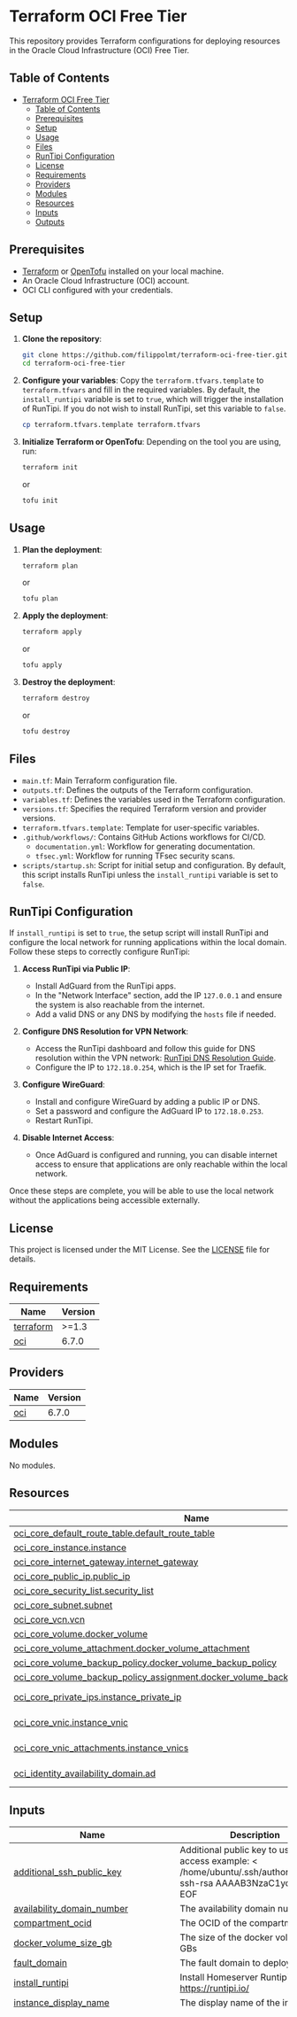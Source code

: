 # Terraform OCI Free Tier

This repository provides Terraform configurations for deploying resources in the Oracle Cloud Infrastructure (OCI) Free Tier.

## Table of Contents

- [Terraform OCI Free Tier](#terraform-oci-free-tier)
  - [Table of Contents](#table-of-contents)
  - [Prerequisites](#prerequisites)
  - [Setup](#setup)
  - [Usage](#usage)
  - [Files](#files)
  - [RunTipi Configuration](#runtipi-configuration)
  - [License](#license)
  - [Requirements](#requirements)
  - [Providers](#providers)
  - [Modules](#modules)
  - [Resources](#resources)
  - [Inputs](#inputs)
  - [Outputs](#outputs)

## Prerequisites

- [Terraform](https://developer.hashicorp.com/terraform/install) or [OpenTofu](https://opentofu.org/docs/intro/install/) installed on your local machine.
- An Oracle Cloud Infrastructure (OCI) account.
- OCI CLI configured with your credentials.

## Setup

1. **Clone the repository**:
    ```bash
    git clone https://github.com/filippolmt/terraform-oci-free-tier.git
    cd terraform-oci-free-tier
    ```

2. **Configure your variables**:
    Copy the `terraform.tfvars.template` to `terraform.tfvars` and fill in the required variables.
    By default, the `install_runtipi` variable is set to `true`, which will trigger the installation of RunTipi. If you do not wish to install RunTipi, set this variable to `false`.
    ```bash
    cp terraform.tfvars.template terraform.tfvars
    ```

3. **Initialize Terraform or OpenTofu**:
    Depending on the tool you are using, run:
    ```bash
    terraform init
    ```
    or
    ```bash
    tofu init
    ```

## Usage

1. **Plan the deployment**:
    ```bash
    terraform plan
    ```
    or
    ```bash
    tofu plan
    ```

2. **Apply the deployment**:
    ```bash
    terraform apply
    ```
    or
    ```bash
    tofu apply
    ```

3. **Destroy the deployment**:
    ```bash
    terraform destroy
    ```
    or
    ```bash
    tofu destroy
    ```

## Files

- `main.tf`: Main Terraform configuration file.
- `outputs.tf`: Defines the outputs of the Terraform configuration.
- `variables.tf`: Defines the variables used in the Terraform configuration.
- `versions.tf`: Specifies the required Terraform version and provider versions.
- `terraform.tfvars.template`: Template for user-specific variables.
- `.github/workflows/`: Contains GitHub Actions workflows for CI/CD.
    - `documentation.yml`: Workflow for generating documentation.
    - `tfsec.yml`: Workflow for running TFsec security scans.
- `scripts/startup.sh`: Script for initial setup and configuration. By default, this script installs RunTipi unless the `install_runtipi` variable is set to `false`.

## RunTipi Configuration

If `install_runtipi` is set to `true`, the setup script will install RunTipi and configure the local network for running applications within the local domain. Follow these steps to correctly configure RunTipi:

1. **Access RunTipi via Public IP**:
    - Install AdGuard from the RunTipi apps.
    - In the "Network Interface" section, add the IP `127.0.0.1` and ensure the system is also reachable from the internet.
    - Add a valid DNS or any DNS by modifying the `hosts` file if needed.

2. **Configure DNS Resolution for VPN Network**:
    - Access the RunTipi dashboard and follow this guide for DNS resolution within the VPN network: [RunTipi DNS Resolution Guide](https://runtipi.io/docs/guides/local-certificate#dns-resolution).
    - Configure the IP to `172.18.0.254`, which is the IP set for Traefik.

3. **Configure WireGuard**:
    - Install and configure WireGuard by adding a public IP or DNS.
    - Set a password and configure the AdGuard IP to `172.18.0.253`.
    - Restart RunTipi.

4. **Disable Internet Access**:
    - Once AdGuard is configured and running, you can disable internet access to ensure that applications are only reachable within the local network.

Once these steps are complete, you will be able to use the local network without the applications being accessible externally.

## License

This project is licensed under the MIT License. See the [LICENSE](./LICENSE) file for details.

<!-- BEGIN_TF_DOCS -->
## Requirements

| Name | Version |
|------|---------|
| <a name="requirement_terraform"></a> [terraform](#requirement\_terraform) | >=1.3 |
| <a name="requirement_oci"></a> [oci](#requirement\_oci) | 6.7.0 |

## Providers

| Name | Version |
|------|---------|
| <a name="provider_oci"></a> [oci](#provider\_oci) | 6.7.0 |

## Modules

No modules.

## Resources

| Name | Type |
|------|------|
| [oci_core_default_route_table.default_route_table](https://registry.terraform.io/providers/oracle/oci/6.7.0/docs/resources/core_default_route_table) | resource |
| [oci_core_instance.instance](https://registry.terraform.io/providers/oracle/oci/6.7.0/docs/resources/core_instance) | resource |
| [oci_core_internet_gateway.internet_gateway](https://registry.terraform.io/providers/oracle/oci/6.7.0/docs/resources/core_internet_gateway) | resource |
| [oci_core_public_ip.public_ip](https://registry.terraform.io/providers/oracle/oci/6.7.0/docs/resources/core_public_ip) | resource |
| [oci_core_security_list.security_list](https://registry.terraform.io/providers/oracle/oci/6.7.0/docs/resources/core_security_list) | resource |
| [oci_core_subnet.subnet](https://registry.terraform.io/providers/oracle/oci/6.7.0/docs/resources/core_subnet) | resource |
| [oci_core_vcn.vcn](https://registry.terraform.io/providers/oracle/oci/6.7.0/docs/resources/core_vcn) | resource |
| [oci_core_volume.docker_volume](https://registry.terraform.io/providers/oracle/oci/6.7.0/docs/resources/core_volume) | resource |
| [oci_core_volume_attachment.docker_volume_attachment](https://registry.terraform.io/providers/oracle/oci/6.7.0/docs/resources/core_volume_attachment) | resource |
| [oci_core_volume_backup_policy.docker_volume_backup_policy](https://registry.terraform.io/providers/oracle/oci/6.7.0/docs/resources/core_volume_backup_policy) | resource |
| [oci_core_volume_backup_policy_assignment.docker_volume_backup_policy_assignment](https://registry.terraform.io/providers/oracle/oci/6.7.0/docs/resources/core_volume_backup_policy_assignment) | resource |
| [oci_core_private_ips.instance_private_ip](https://registry.terraform.io/providers/oracle/oci/6.7.0/docs/data-sources/core_private_ips) | data source |
| [oci_core_vnic.instance_vnic](https://registry.terraform.io/providers/oracle/oci/6.7.0/docs/data-sources/core_vnic) | data source |
| [oci_core_vnic_attachments.instance_vnics](https://registry.terraform.io/providers/oracle/oci/6.7.0/docs/data-sources/core_vnic_attachments) | data source |
| [oci_identity_availability_domain.ad](https://registry.terraform.io/providers/oracle/oci/6.7.0/docs/data-sources/identity_availability_domain) | data source |

## Inputs

| Name | Description | Type | Default | Required |
|------|-------------|------|---------|:--------:|
| <a name="input_additional_ssh_public_key"></a> [additional\_ssh\_public\_key](#input\_additional\_ssh\_public\_key) | Additional public key to use for SSH access example: <<EOF > /home/ubuntu/.ssh/authorized\_keys ssh-rsa AAAAB3NzaC1yc2EAA EOF | `string` | `""` | no |
| <a name="input_availability_domain_number"></a> [availability\_domain\_number](#input\_availability\_domain\_number) | The availability domain number | `number` | `1` | no |
| <a name="input_compartment_ocid"></a> [compartment\_ocid](#input\_compartment\_ocid) | The OCID of the compartment | `string` | n/a | yes |
| <a name="input_docker_volume_size_gb"></a> [docker\_volume\_size\_gb](#input\_docker\_volume\_size\_gb) | The size of the docker volume in GBs | `string` | `"150"` | no |
| <a name="input_fault_domain"></a> [fault\_domain](#input\_fault\_domain) | The fault domain to deploy to | `string` | `"FAULT-DOMAIN-2"` | no |
| <a name="input_install_runtipi"></a> [install\_runtipi](#input\_install\_runtipi) | Install Homeserver Runtipi refs: https://runtipi.io/ | `bool` | `true` | no |
| <a name="input_instance_display_name"></a> [instance\_display\_name](#input\_instance\_display\_name) | The display name of the instance | `string` | `"DockerHost"` | no |
| <a name="input_instance_image_ocids_by_region"></a> [instance\_image\_ocids\_by\_region](#input\_instance\_image\_ocids\_by\_region) | The OCID of the image to use for the instance | `map(string)` | <pre>{<br>  "af-johannesburg-1": "ocid1.image.oc1.af-johannesburg-1.aaaaaaaa7xnljvdm5kpk4m7zt7spaqyb3qjikwitnzpoebw7ggamy4exzv7a",<br>  "ap-chuncheon-1": "ocid1.image.oc1.ap-chuncheon-1.aaaaaaaaqlcsenyb566zfbppypis3wnpdi5wzgvh6ni4njx6ni3b54h2f46a",<br>  "ap-hyderabad-1": "ocid1.image.oc1.ap-hyderabad-1.aaaaaaaauqklehbg4utigurndarajxvpcrlokn7doqm2ctwplxqsni76wkza",<br>  "ap-melbourne-1": "ocid1.image.oc1.ap-melbourne-1.aaaaaaaaxttpznd6kgln75wmdtalxmh374dc7vryk6ogxy4odv7ah5oh4coa",<br>  "ap-mumbai-1": "ocid1.image.oc1.ap-mumbai-1.aaaaaaaaroeqq2dbas6jtuyszivuul4z2kec2fytvefcx4yn6nmxo2dmgo5a",<br>  "ap-osaka-1": "ocid1.image.oc1.ap-osaka-1.aaaaaaaaslgmmzf52mm5i6fnyeudflxyfpdopd34vezjngyac7r4k4zvsxza",<br>  "ap-seoul-1": "ocid1.image.oc1.ap-seoul-1.aaaaaaaamflo2tuozxfqsfe2ouyldnliqzzbzdnjgixjchsyl36zhz6ued5q",<br>  "ap-singapore-1": "ocid1.image.oc1.ap-singapore-1.aaaaaaaazmtpusw5a62d2ohooa4q3nu3atfpv2hrldek72d3l5ikmghardsq",<br>  "ap-sydney-1": "ocid1.image.oc1.ap-sydney-1.aaaaaaaaerkvnleaqrw5ugplx3k2el5l4pz4rr3exfbjna6ryj5fylocmnma",<br>  "ap-tokyo-1": "ocid1.image.oc1.ap-tokyo-1.aaaaaaaal3hqdorzbtai6mc4bwggjshnog7u4i3xj7jz3v4xtimlmmkqy7ya",<br>  "ca-montreal-1": "ocid1.image.oc1.ca-montreal-1.aaaaaaaaun5fmmveoxeebsdnbs3dp3llsfmf3ol657aa7d3bshvnacxa45eq",<br>  "ca-toronto-1": "ocid1.image.oc1.ca-toronto-1.aaaaaaaauzynkrnddymm7346qpdzemhwqfigibq655ufdywbewpv2n4kmhtq",<br>  "eu-amsterdam-1": "ocid1.image.oc1.eu-amsterdam-1.aaaaaaaal3y4fa7lj6deamse4m4ukkznfeoywb5h6r2y6qdwdqynh2rkx5tq",<br>  "eu-frankfurt-1": "ocid1.image.oc1.eu-frankfurt-1.aaaaaaaaylcz7y7w6uolelzd6ruexuqkufkqqgg2nrr6xnvhtukysuolzv4q",<br>  "eu-madrid-1": "ocid1.image.oc1.eu-madrid-1.aaaaaaaaw7wlmoprvzhu5ogyw6zjgdkclgyjidubfh2kzi27ns5tsl4agwcq",<br>  "eu-marseille-1": "ocid1.image.oc1.eu-marseille-1.aaaaaaaao7fvqbnna7orz4xnnpv3vlitdnnmesnz4gk5pzgvfcxgmadmoc4q",<br>  "eu-milan-1": "ocid1.image.oc1.eu-milan-1.aaaaaaaafofjducrv2pz7kj7thpbty2hyv37dtxce3x6cp5rwf2cngi7flva",<br>  "eu-paris-1": "ocid1.image.oc1.eu-paris-1.aaaaaaaaqnoet4akmzpatmorbqio4srukhrd434xh6kg37jp6f4hdlt5mbiq",<br>  "eu-stockholm-1": "ocid1.image.oc1.eu-stockholm-1.aaaaaaaavni5omi3qljq5umzlymbzxdczn3cmvgnfwb4tdfsls6qyehlv43q",<br>  "eu-zurich-1": "ocid1.image.oc1.eu-zurich-1.aaaaaaaaswipxdoxr6pwu2mjk6lff5r4prkmuhufucw5kjaf7446ksx37d7q",<br>  "il-jerusalem-1": "ocid1.image.oc1.il-jerusalem-1.aaaaaaaadzptbcjtrf7tx5sejgc7onb47u5ckrvakivyk6d2lueukm4uumsq",<br>  "me-abudhabi-1": "ocid1.image.oc1.me-abudhabi-1.aaaaaaaaocrezb6kjxfj6ksp6xqpq2rvdxujxfk7sjrvcyjtavjs4eyzy4na",<br>  "me-dubai-1": "ocid1.image.oc1.me-dubai-1.aaaaaaaaiiykp2iuznxgzrcrm2ln6o5nhfpfwuzlmwkvnmwgrzv747wfhowq",<br>  "me-jeddah-1": "ocid1.image.oc1.me-jeddah-1.aaaaaaaaaicrqlmq7qfk7gh2dnw5ett3z5qqwzof7kzt7mwij6fmwzqhi22a",<br>  "mx-monterrey-1": "ocid1.image.oc1.mx-monterrey-1.aaaaaaaaxqkk6akz7d2d356dk742kxq53kkfemewtlun6gj5jceeaddu2tkq",<br>  "mx-queretaro-1": "ocid1.image.oc1.mx-queretaro-1.aaaaaaaakty7iicnprrzzdv7mr5onnbigbq6i4vaudobx3x6ya34uryrrmqa",<br>  "sa-bogota-1": "ocid1.image.oc1.sa-bogota-1.aaaaaaaagpfqtybbtm5pikjd6qivrjd6d7p7y556rystirdayle6n3nxdzoa",<br>  "sa-santiago-1": "ocid1.image.oc1.sa-santiago-1.aaaaaaaan4ex5fu662bmizpkpu3vxalty7j6waowogwmebiyijhiomin2yja",<br>  "sa-saopaulo-1": "ocid1.image.oc1.sa-saopaulo-1.aaaaaaaaeor33zqzryd3smqgyg2arr4whsuobbtlwzxazovoto5vjnckaacq",<br>  "sa-valparaiso-1": "ocid1.image.oc1.sa-valparaiso-1.aaaaaaaafj5y2dbizrqlr44ytyxukkejp3heuork3whgdec7h5sw3ckw7whq",<br>  "sa-vinhedo-1": "ocid1.image.oc1.sa-vinhedo-1.aaaaaaaahwildebomq43h7xaufnbkgx6n2qvn5kihndcvkzmjy3vhwaqx5ka",<br>  "uk-cardiff-1": "ocid1.image.oc1.uk-cardiff-1.aaaaaaaak55bg7dku2z3smbb3nczyj6jwmhlashfazcc3iemqmbwyjthic5a",<br>  "uk-london-1": "ocid1.image.oc1.uk-london-1.aaaaaaaantzj7ujtr5wcojxtgc76oveoq5xcz7egczd56x67wivib3hfak3q",<br>  "us-ashburn-1": "ocid1.image.oc1.iad.aaaaaaaai42i6avvfxqawj3bjl5uzhlyq5lqkqhbeg4lpo5corvwqgnvrloq",<br>  "us-chicago-1": "ocid1.image.oc1.us-chicago-1.aaaaaaaazcw4u4fboyq5t33t7dj3jbwqvgy4jbkgxfmtxs2xxdnczshdhusa",<br>  "us-phoenix-1": "ocid1.image.oc1.phx.aaaaaaaativnqm7keyzvvmetzp5cxlavfk5xyylt6w2epbjjjwmkv6xijnbq",<br>  "us-sanjose-1": "ocid1.image.oc1.us-sanjose-1.aaaaaaaaouu2iwsejzxx3mqrczvmcx3az4jcnztjoysn3whf2oxamob22jqq"<br>}</pre> | no |
| <a name="input_instance_shape"></a> [instance\_shape](#input\_instance\_shape) | The shape of the instance | `string` | `"VM.Standard.A1.Flex"` | no |
| <a name="input_instance_shape_boot_volume_size_gb"></a> [instance\_shape\_boot\_volume\_size\_gb](#input\_instance\_shape\_boot\_volume\_size\_gb) | The size of the boot volume in GBs | `string` | `"50"` | no |
| <a name="input_instance_shape_config_memory_gb"></a> [instance\_shape\_config\_memory\_gb](#input\_instance\_shape\_config\_memory\_gb) | The amount of memory in GBs for the instance | `string` | `"24"` | no |
| <a name="input_instance_shape_config_ocpus"></a> [instance\_shape\_config\_ocpus](#input\_instance\_shape\_config\_ocpus) | The number of OCPUs for the instance | `string` | `"4"` | no |
| <a name="input_oracle_api_key_fingerprint"></a> [oracle\_api\_key\_fingerprint](#input\_oracle\_api\_key\_fingerprint) | The fingerprint of the public key | `string` | n/a | yes |
| <a name="input_oracle_api_private_key_path"></a> [oracle\_api\_private\_key\_path](#input\_oracle\_api\_private\_key\_path) | The path to the private key | `string` | `"~/.oci/oci_api_key.pem"` | no |
| <a name="input_region"></a> [region](#input\_region) | The region to deploy to | `string` | `"eu-milan-1"` | no |
| <a name="input_runtipi_adguard_ip"></a> [runtipi\_adguard\_ip](#input\_runtipi\_adguard\_ip) | The IP of the AdGuard for Runtipi, WARNING: this IP should be in the subnet of the main network and different from the reverse proxy IP | `string` | `"172.18.0.253"` | no |
| <a name="input_runtipi_main_network_subnet"></a> [runtipi\_main\_network\_subnet](#input\_runtipi\_main\_network\_subnet) | The subnet of the main network for Runtipi | `string` | `"172.18.0.0/16"` | no |
| <a name="input_runtipi_reverse_proxy_ip"></a> [runtipi\_reverse\_proxy\_ip](#input\_runtipi\_reverse\_proxy\_ip) | The IP of the reverse proxy for Runtipi, WARNING: this IP should be in the subnet of the main network | `string` | `"172.18.0.254"` | no |
| <a name="input_security_list_rules"></a> [security\_list\_rules](#input\_security\_list\_rules) | The security list rules | <pre>list(object({<br>    protocol  = string<br>    source    = string<br>    stateless = bool<br>    tcp_options = object({<br>      source_port_range = object({<br>        min = number<br>        max = number<br>      })<br>      min = number<br>      max = number<br>    })<br>    udp_options = object({<br>      source_port_range = object({<br>        min = number<br>        max = number<br>      })<br>      min = number<br>      max = number<br>    })<br>    icmp_options = object({<br>      type = number<br>      code = number<br>    })<br>  }))</pre> | <pre>[<br>  {<br>    "icmp_options": null,<br>    "protocol": "6",<br>    "source": "0.0.0.0/0",<br>    "stateless": false,<br>    "tcp_options": {<br>      "max": 22,<br>      "min": 22,<br>      "source_port_range": {<br>        "max": 65535,<br>        "min": 1<br>      }<br>    },<br>    "udp_options": null<br>  },<br>  {<br>    "icmp_options": null,<br>    "protocol": "17",<br>    "source": "0.0.0.0/0",<br>    "stateless": false,<br>    "tcp_options": null,<br>    "udp_options": {<br>      "max": 51820,<br>      "min": 51820,<br>      "source_port_range": {<br>        "max": 65535,<br>        "min": 1<br>      }<br>    }<br>  },<br>  {<br>    "icmp_options": {<br>      "code": 4,<br>      "type": 3<br>    },<br>    "protocol": "1",<br>    "source": "0.0.0.0/0",<br>    "stateless": false,<br>    "tcp_options": null,<br>    "udp_options": null<br>  }<br>]</pre> | no |
| <a name="input_ssh_public_key"></a> [ssh\_public\_key](#input\_ssh\_public\_key) | The public key to use for SSH access | `string` | n/a | yes |
| <a name="input_tenancy_ocid"></a> [tenancy\_ocid](#input\_tenancy\_ocid) | The OCID of the tenancy | `string` | n/a | yes |
| <a name="input_user_ocid"></a> [user\_ocid](#input\_user\_ocid) | The OCID of the user to use for authentication | `string` | n/a | yes |
| <a name="input_vcn_cidr_block"></a> [vcn\_cidr\_block](#input\_vcn\_cidr\_block) | The CIDR block for the VCN | `string` | `"10.1.0.0/16"` | no |

## Outputs

| Name | Description |
|------|-------------|
| <a name="output_instance_id"></a> [instance\_id](#output\_instance\_id) | The OCID of the instance |
| <a name="output_private_ip"></a> [private\_ip](#output\_private\_ip) | The private IP of the instance |
| <a name="output_public_ip"></a> [public\_ip](#output\_public\_ip) | The public IP of the instance |
<!-- END_TF_DOCS -->
